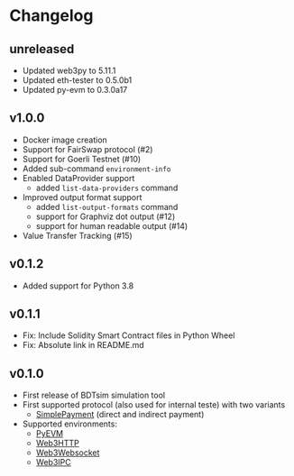 # Changelog

## unreleased

  * Updated web3py to 5.11.1
  * Updated eth-tester to 0.5.0b1
  * Updated py-evm to 0.3.0a17


## v1.0.0

  * Docker image creation
  * Support for FairSwap protocol (#2)
  * Support for Goerli Testnet (#10)
  * Added sub-command `environment-info`
  * Enabled DataProvider support
    * added `list-data-providers` command
  * Improved output format support
    * added `list-output-formats` command
    * support for Graphviz dot output (#12)
    * support for human readable output (#14)
  * Value Transfer Tracking (#15)


## v0.1.2

  * Added support for Python 3.8


## v0.1.1

  * Fix: Include Solidity Smart Contract files in Python Wheel
  * Fix: Absolute link in README.md


## v0.1.0

  * First release of BDTsim simulation tool
  * First supported protocol (also used for internal teste) with two variants
    * [SimplePayment](https://gitlab.mlohr.com/bdtsim/protocols/#simplepayment) (direct and indirect payment)
  * Supported environments:
    * [PyEVM](https://gitlab.mlohr.com/bdtsim/environments/#pyevm)
    * [Web3HTTP](https://gitlab.mlohr.com/bdtsim/environments/#web3http)
    * [Web3Websocket](https://gitlab.mlohr.com/bdtsim/environments/#web3socket)
    * [Web3IPC](https://gitlab.mlohr.com/bdtsim/environments/#web3ipc)

